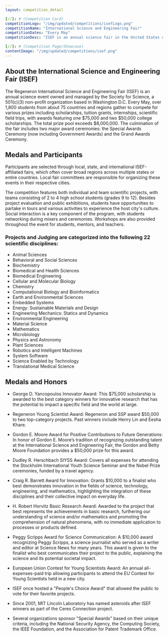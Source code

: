 ```yaml
---
layout: competition_detail

[//]: # (Competition Card)
competitionLogo: "/img/updated/competitions/isefLogo.png"
competitionName: "International Science and Engineering Fair"
competitionDates: "Every May"  
competitionDesc: "ISEF is an annual science fair in the United States owned and administered by the Society for Science."

[//]: # (Competition Page/Showcase)
contentImage: "/img/updated/competitions/isef.png"
---
```


## About the International Science and Engineering Fair (ISEF)

The Regeneron International Science and Engineering Fair (ISEF) is an annual science event owned and managed by the Society for Science, a 501(c)(3) non-profit organization based in Washington D.C. Every May, over 1,800 students from about 75 countries and regions gather to compete for various prizes including scholarships, tuition grants, internships, scientific field trips, with awards featuring one $75,000 and two $50,000 college scholarships. The total prize pool exceeds $8,000,000. The culmination of the fair includes two major award ceremonies: the Special Awards Ceremony (now including Government Awards) and the Grand Awards Ceremony.


## Medals and Participants

Participants are selected through local, state, and international ISEF-affiliated fairs, which often cover broad regions across multiple states or entire countries. Local fair committees are responsible for organizing these events in their respective cities.

The competition features both individual and team scientific projects, with teams consisting of 2 to 4 high school students (grades 9 to 12). Besides project evaluation and public exhibitions, students have opportunities to partake in tours and various activities to experience the host city's culture. Social interaction is a key component of the program, with students networking during mixers and ceremonies. Workshops are also provided throughout the event for students, mentors, and teachers.

### Projects and Judging are categorized into the following 22 scientific disciplines:

+ Animal Sciences
+ Behavioral and Social Sciences
+ Biochemistry
+ Biomedical and Health Sciences
+ Biomedical Engineering
+ Cellular and Molecular Biology
+ Chemistry
+ Computational Biology and Bioinformatics
+ Earth and Environmental Sciences
+ Embedded Systems
+ Energy: Sustainable Materials and Design
+ Engineering Mechanics: Statics and Dynamics
+ Environmental Engineering
+ Material Science
+ Mathematics
+ Microbiology
+ Physics and Astronomy
+ Plant Sciences
+ Robotics and Intelligent Machines
+ System Software
+ Science Enabled by Technology
+ Translational Medical Science

## Medals and Honors

+ George D. Yancopoulos Innovator Award: This $75,000 scholarship is awarded to the best category winners for innovative research that has the potential to impact a specific field and the world at large.

+ Regeneron Young Scientist Award: Regeneron and SSP award $50,000 to two top-category projects. Past winners include Henry Lin and Eesha Khare.

+ Gordon E. Moore Award for Positive Contributions to Future Generations: In honor of Gordon E. Moore’s tradition of recognizing outstanding talent at the International Science and Engineering Fair, the Gordon and Betty Moore Foundation provides a $50,000 prize for this award.

+ Dudley R. Herschbach SIYSS Award: Covers all expenses for attending the Stockholm International Youth Science Seminar and the Nobel Prize ceremonies, funded by a travel agency.

+ Craig R. Barrett Award for Innovation: Grants $10,000 to a finalist who best demonstrates innovation in the fields of science, technology, engineering, and mathematics, highlighting the integration of these disciplines and their collective impact on everyday life.

+ H. Robert Horvitz Basic Research Award: Awarded to the project that best represents the achievements in basic research, furthering our understanding of science and/or mathematics and promoting the comprehension of natural phenomena, with no immediate application to processes or products defined.

+ Peggy Scripps Award for Science Communication: A $10,000 award recognizing Peggy Scripps, a science journalist who served as a writer and editor at Science News for many years. This award is given to the finalist who best communicates their project to the public, explaining the science and its potential societal impact.

+ European Union Contest for Young Scientists Award: An annual all-expenses-paid trip allowing participants to attend the EU Contest for Young Scientists held in a new city.

+ ISEF once hosted a "People's Choice Award" that allowed the public to vote for their favorite projects.

+ Since 2001, MIT Lincoln Laboratory has named asteroids after ISEF winners as part of the Ceres Connection project.

+ Several organizations sponsor "Special Awards" based on their unique criteria, including the National Security Agency, the Computing Society, the IEEE Foundation, and the Association for Patent Trademark Office.
